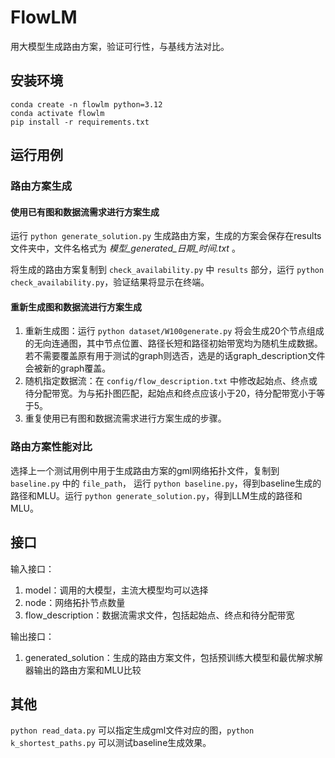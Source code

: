 # FlowLM

用大模型生成路由方案，验证可行性，与基线方法对比。

## 安装环境

```
conda create -n flowlm python=3.12
conda activate flowlm
pip install -r requirements.txt
```

## 运行用例

### 路由方案生成

#### 使用已有图和数据流需求进行方案生成

运行 `python generate_solution.py` 生成路由方案，生成的方案会保存在results文件夹中，文件名格式为
*模型_generated_日期_时间.txt* 。

将生成的路由方案复制到 `check_availability.py` 中 `results` 部分，运行 `python check_availability.py`，验证结果将显示在终端。

#### 重新生成图和数据流进行方案生成

1. 重新生成图：运行 `python dataset/W100generate.py` 将会生成20个节点组成的无向连通图，其中节点位置、路径长短和路径初始带宽均为随机生成数据。
   若不需要覆盖原有用于测试的graph则选否，选是的话graph_description文件会被新的graph覆盖。
2. 随机指定数据流：在 `config/flow_description.txt` 中修改起始点、终点或待分配带宽。为与拓扑图匹配，起始点和终点应该小于20，待分配带宽小于等于5。
3. 重复使用已有图和数据流需求进行方案生成的步骤。

### 路由方案性能对比

选择上一个测试用例中用于生成路由方案的gml网络拓扑文件，复制到 `baseline.py` 中的 `file_path`，
运行 `python baseline.py`，得到baseline生成的路径和MLU。运行 `python generate_solution.py`，得到LLM生成的路径和MLU。

## 接口

输入接口：

1. model：调用的大模型，主流大模型均可以选择
2. node：网络拓扑节点数量
3. flow_description：数据流需求文件，包括起始点、终点和待分配带宽

输出接口：

1. generated_solution：生成的路由方案文件，包括预训练大模型和最优解求解器输出的路由方案和MLU比较

## 其他

`python read_data.py` 可以指定生成gml文件对应的图，`python k_shortest_paths.py` 可以测试baseline生成效果。